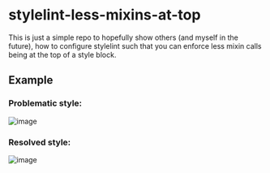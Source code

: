 # stylelint-less-mixins-at-top

This is just a simple repo to hopefully show others (and myself in the future), how to configure stylelint such that you can enforce less mixin calls being at the top of a style block.

## Example
### Problematic style: 
![image](https://github.com/user-attachments/assets/d08774a5-5cd9-4bd0-a9d5-f332241f75b6)

### Resolved style:
![image](https://github.com/user-attachments/assets/e6f2166f-7f44-44c6-82fa-f115dcbe911f)
